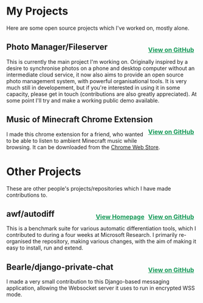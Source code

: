<style>.gh-link { float: right; color: #159957; line-height: 2.5em; font-size: 1rem; margin-right: 10px; }</style>

# My Projects

Here are some open source projects which I've worked on, mostly alone.

## Photo Manager/Fileserver <a href="https://github.com/zsmith3/Photo-Manager-Fileserver" class="gh-link">View on GitHub</a>

This is currently the main project I'm working on. Originally inspired by a desire to synchronise photos on a phone and desktop computer without an intermediate cloud service, it now also aims to provide an open source photo management system, with powerful organisational tools. It is very much still in developement, but if you're interested in using it in some capacity, please get in touch (contributions are also greatly appreciated). At some point I'll try and make a working public demo available.

## Music of Minecraft Chrome Extension <a href="https://github.com/zsmith3/Music-of-Minecraft-Chrome-Extension" class="gh-link">View on GitHub</a>

I made this chrome extension for a friend, who wanted to be able to listen to ambient Minecraft music while browsing. It can be downloaded from the [Chrome Web Store](https://chrome.google.com/webstore/detail/music-of-minecraft/piidlenoacbeeecjfdkjcgcienfgnkjn).

# Other Projects

These are other people's projects/repositories which I have made contributions to.

## awf/autodiff <a href="https://github.com/awf/autodiff" class="gh-link">View on GitHub</a> <a href="https://zsmith3.github.io/autodiff/" class="gh-link">View Homepage</a>

This is a benchmark suite for various automatic differentiation tools, which I contributed to during a four weeks at Microsoft Research. I primarily re-organised the repository, making various changes, with the aim of making it easy to install, run and extend.

## Bearle/django-private-chat <a href="https://github.com/Bearle/django-private-chat" class="gh-link">View on GitHub</a>

I made a very small contribution to this Django-based messaging application, allowing the Websocket server it uses to run in encrypted WSS mode.
